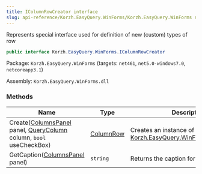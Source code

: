 ```yaml
---
title: IColumnRowCreator interface
slug: api-reference/Korzh.EasyQuery.WinForms/Korzh.EasyQuery.WinForms namespace/icolumnrowcreator-interface
---
```



Represents special interface used for definition of new (custom) types of row
```csharp
public interface Korzh.EasyQuery.WinForms.IColumnRowCreator

```
Package: `Korzh.EasyQuery.WinForms` (targets: `net461`, `net5.0-windows7.0`, `netcoreapp3.1`)

Assembly: `Korzh.EasyQuery.WinForms.dll`

### Methods

| Name | Type | Description | 
| --- | --- | --- | 
| Create([ColumnsPanel](/api-reference/korzh-easyquery-winforms/korzh-easyquery-winforms-namespace/columnspanel-class) panel, [QueryColumn](/api-reference/korzh-easyquery/korzh-easyquery-namespace/querycolumn-class) column, `bool` useCheckBox) | [ColumnRow](/api-reference/korzh-easyquery-winforms/korzh-easyquery-winforms-namespace/columnrow-class) | Creates an instance of [Korzh.EasyQuery.WinForms.ColumnRow](/api-reference/korzh-easyquery-winforms/korzh-easyquery-winforms-namespace/columnrow-class). | 
| GetCaption([ColumnsPanel](/api-reference/korzh-easyquery-winforms/korzh-easyquery-winforms-namespace/columnspanel-class) panel) | `string` | Returns the caption for button menu. |